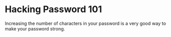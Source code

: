 # Hacking Password 101

Increasing the number of characters in your password is a very good way to make your password strong.